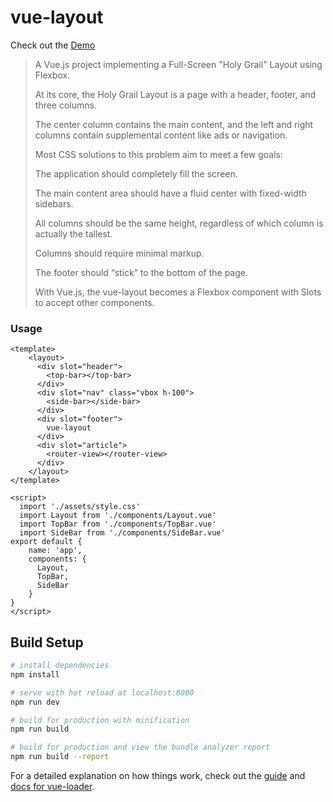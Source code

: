 # vue-layout

Check out the [Demo](https://vue-layout.herokuapp.com/)


> A Vue.js project implementing a Full-Screen "Holy Grail" Layout using Flexbox. 
>
> At its core, the Holy Grail Layout is a page with a header, footer, and three columns. 
>
> The center column contains the main content, and the left and right columns contain supplemental content like ads or navigation.
> 
> Most CSS solutions to this problem aim to meet a few goals:
>
> The application should completely fill the screen.
> 
> The main content area should have a fluid center with fixed-width sidebars.
> 
> All columns should be the same height, regardless of which column is actually the tallest.
>
> Columns should require minimal markup.
>
> The footer should “stick” to the bottom of the page.
>
> With Vue.js, the vue-layout becomes a Flexbox component with Slots to accept other components. 


### Usage

```vue
<template>
    <layout>
      <div slot="header">
        <top-bar></top-bar>
      </div>
      <div slot="nav" class="vbox h-100">
        <side-bar></side-bar>
      </div>
      <div slot="footer">
        vue-layout
      </div>
      <div slot="article">
        <router-view></router-view>
      </div>
    </layout>
</template>

<script>
  import './assets/style.css'
  import Layout from './components/Layout.vue'
  import TopBar from './components/TopBar.vue'
  import SideBar from './components/SideBar.vue'
export default {
    name: 'app',
    components: {
      Layout,
      TopBar,
      SideBar
    }
}
</script>
```

## Build Setup

``` bash
# install dependencies
npm install

# serve with hot reload at localhost:8080
npm run dev

# build for production with minification
npm run build

# build for production and view the bundle analyzer report
npm run build --report
```

For a detailed explanation on how things work, check out the [guide](http://vuejs-templates.github.io/webpack/) and [docs for vue-loader](http://vuejs.github.io/vue-loader).
